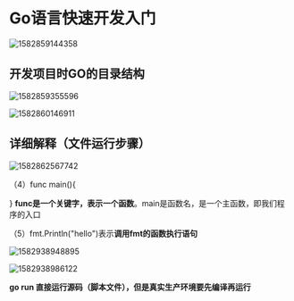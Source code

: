 # Go语言快速开发入门

![1582859144358](C:\Users\pjmjty\AppData\Roaming\Typora\typora-user-images\1582859144358.png)

## 开发项目时GO的目录结构

![1582859355596](C:\Users\pjmjty\AppData\Roaming\Typora\typora-user-images\1582859355596.png)

![1582860146911](C:\Users\pjmjty\AppData\Roaming\Typora\typora-user-images\1582860146911.png)

## 详细解释（文件运行步骤）

![1582862567742](C:\Users\pjmjty\AppData\Roaming\Typora\typora-user-images\1582862567742.png)

（4）func main(){

} **func是一个关键字，表示一个函数**。main是函数名，是一个主函数，即我们程序的入口

（5）fmt.Println("hello")表示**调用fmt的函数执行语句**

![1582938948895](C:\Users\pjmjty\AppData\Roaming\Typora\typora-user-images\1582938948895.png)

![1582938986122](C:\Users\pjmjty\AppData\Roaming\Typora\typora-user-images\1582938986122.png)

**go run 直接运行源码（脚本文件），但是真实生产环境要先编译再运行**

